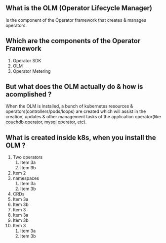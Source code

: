 ## What is the  OLM (Operator Lifecycle Manager)
Is the component of the Operator framework that creates & manages operators.

## Which are the components of the Operator Framework
1. Operator SDK
1. OLM
1. Operator Metering

## But what does the OLM actually do & how is acomplished ?
When the OLM is installed, a bunch of kubernetes resources & operators(controllers/pods/loops) are created which will assist in the creation, updates & other management tasks of the application operator(like couchdb operator, mysql operator, etc).

##

## What is created inside k8s, when you install the OLM ?
1. Two operators
   1. Item 3a
   1. Item 3b
1. Item 2
1. namespaces
   1. Item 3a
   1. Item 3b
 1. CRDs
   1. Item 3a
   1. Item 3b
 1. Item 3
   1. Item 3a
   1. Item 3b
1. Item 3
   1. Item 3a
   1. Item 3b

##
##

